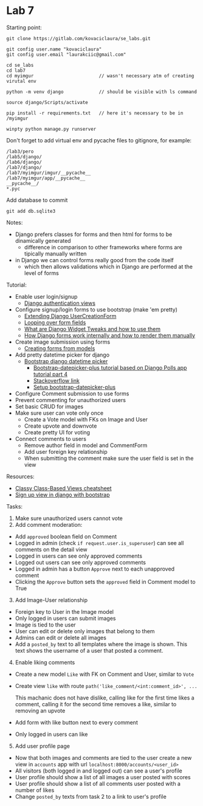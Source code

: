 # Lab 7

Starting point:
```
git clone https://gitlab.com/kovaciclaura/se_labs.git
```
```
git config user.name "kovaciclaura"
git config user.email "laurakciic@gmail.com"
```
```
cd se_labs
cd lab7
cd myimgur                        // wasn't necessary atm of creating virutal env
```
```
python -m venv django             // should be visible with ls command
```
```
source django/Scripts/activate
```
```
pip install -r requirements.txt   // here it's necessary to be in /myimgur
```
```
winpty python manage.py runserver
```

Don't forget to add virtual env and pycache files to gitignore, for example:
```
/lab3/pero
/lab5/django/
/lab6/django/
/lab7/django/
/lab7/myimgur/imgur/__pycache__
/lab7/myimgur/app/__pycache__
__pycache__/
*.pyc
```

Add database to commit 
```
git add db.sqlite3
```


Notes:
- Django prefers classes for forms and then html for forms to be dinamically generated 
  - difference in comparison to other frameworks where forms are tipically manually written 
- in Django we can control forms really good from the code itself
  - which then allows validations which in Django are performed at the level of forms

Tutorial: 

- Enable user login/signup
  - [Django authentication views](https://docs.djangoproject.com/en/3.1/topics/auth/default/#django.contrib.auth.forms.AuthenticationForm)
- Configure signup/login forms to use bootstrap (make 'em pretty)
  - [Extending Django UserCreationForm](https://dev.to/yahaya_hk/usercreation-form-with-multiple-fields-in-django-ek9)
  - [Looping over form fields](https://docs.djangoproject.com/en/3.1/topics/forms/#looping-over-the-form-s-fields)
  - [What are Django Widget Tweaks and how to use them](https://simpleisbetterthancomplex.com/2015/12/04/package-of-the-week-django-widget-tweaks.html)
  - [How Django forms work internally and how to render them manually](https://simpleisbetterthancomplex.com/article/2017/08/19/how-to-render-django-form-manually.html)
- Create image submission using forms
  - [Creating forms from models](https://docs.djangoproject.com/en/3.1/topics/forms/modelforms/)
- Add pretty datetime picker for django
  - [Bootstrap django datetime picker](https://github.com/monim67/django-bootstrap-datepicker-plus)
    - [Bootstrap-datepicker-plus tutorial based on Django Polls app tutorial part 4](https://django-bootstrap-datepicker-plus.readthedocs.io/en/latest/Walkthrough.html)
    - [Stackoverflow link](https://stackoverflow.com/a/49065034/347891)
    - [Setup bootstrap-datepicker-plus](https://monim67.github.io/django-bootstrap-datepicker-plus/configure/)
- Configure Comment submission to use forms
- Prevent commenting for unauthorized users
- Set basic CRUD for images
- Make sure user can vote only once
  - Create a Vote model with FKs on Image and User
  - Create upvote and downvote
  - Create pretty UI for voting
- Connect comments to users
  - Remove author field in model and CommentForm
  - Add user foreign key relationship
  - When submitting the comment make sure the user field is set in the view



Resources: 

- [Classy Class-Based Views cheatsheet](https://ccbv.co.uk/)
- [Sign up view in django with bootstrap](https://stackoverflow.com/questions/39294499/sign-up-view-in-django-with-bootsrap)

Tasks: 
1. Make sure unauthorized users cannot vote
2. Add comment moderation:
  - Add `approved` boolean field on Comment
  - Logged in admin (check `if request.user.is_superuser`) can see all comments
    on the detail view
  - Logged in users can see only approved comments
  - Logged out users can see only approved comments
  - Logged in admin has a button `Approve` next to each unapproved comment
  - Clicking the `Approve` button sets the `approved` field in Comment model to
    True 
3. Add Image-User relationship
  - Foreign key to User in the Image model
  - Only logged in users can submit images
  - Image is tied to the user
  - User can edit or delete only images that belong to them
  - Admins can edit or delete all images
  - Add a `posted_by` text to all templates where the image is shown. This text
    shows the username of a user that posted a comment. 
4. Enable liking comments
  - Create a new model `Like` with FK on Comment and User, similar to `Vote`
  - Create view `like` with route `path('like_comment/<int:comment_id>', ...`  

    This machanic does not have dislike, calling like for the first time
    likes a comment, calling it for the second time removes a like, similar
    to removing an upvote
  - Add form with like button next to every comment
  - Only logged in users can like
5. Add user profile page
  - Now that both images and comments are tied to the user create a new view in
    `accounts` app with url `localhost:8000/accounts/<user_id>`
  - All visitors (both logged in and logged out) can see a user's profile
  - User profile should show a list of all images a user posted with scores
  - User profile should show a list of all comments user posted with a number
    of likes
  - Change `posted_by` texts from task 2 to a link to user's profile





